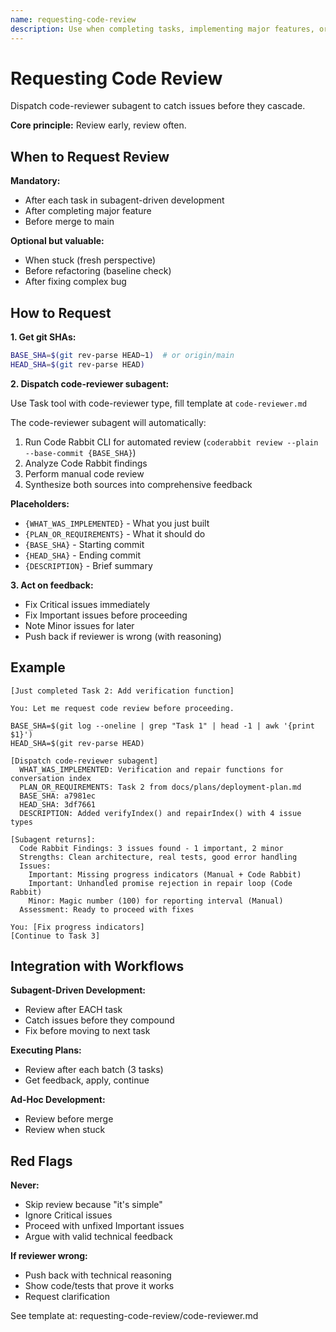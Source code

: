 ```yaml
---
name: requesting-code-review
description: Use when completing tasks, implementing major features, or before merging to verify work meets requirements - dispatches code-reviewer subagent to review implementation against plan or requirements before proceeding
---
```


# Requesting Code Review

Dispatch code-reviewer subagent to catch issues before they cascade.

**Core principle:** Review early, review often.

## When to Request Review

**Mandatory:**
- After each task in subagent-driven development
- After completing major feature
- Before merge to main

**Optional but valuable:**
- When stuck (fresh perspective)
- Before refactoring (baseline check)
- After fixing complex bug

## How to Request

**1. Get git SHAs:**
```bash
BASE_SHA=$(git rev-parse HEAD~1)  # or origin/main
HEAD_SHA=$(git rev-parse HEAD)
```

**2. Dispatch code-reviewer subagent:**

Use Task tool with code-reviewer type, fill template at `code-reviewer.md`

The code-reviewer subagent will automatically:
1. Run Code Rabbit CLI for automated review (`coderabbit review --plain --base-commit {BASE_SHA}`)
2. Analyze Code Rabbit findings
3. Perform manual code review
4. Synthesize both sources into comprehensive feedback

**Placeholders:**
- `{WHAT_WAS_IMPLEMENTED}` - What you just built
- `{PLAN_OR_REQUIREMENTS}` - What it should do
- `{BASE_SHA}` - Starting commit
- `{HEAD_SHA}` - Ending commit
- `{DESCRIPTION}` - Brief summary

**3. Act on feedback:**
- Fix Critical issues immediately
- Fix Important issues before proceeding
- Note Minor issues for later
- Push back if reviewer is wrong (with reasoning)

## Example

```
[Just completed Task 2: Add verification function]

You: Let me request code review before proceeding.

BASE_SHA=$(git log --oneline | grep "Task 1" | head -1 | awk '{print $1}')
HEAD_SHA=$(git rev-parse HEAD)

[Dispatch code-reviewer subagent]
  WHAT_WAS_IMPLEMENTED: Verification and repair functions for conversation index
  PLAN_OR_REQUIREMENTS: Task 2 from docs/plans/deployment-plan.md
  BASE_SHA: a7981ec
  HEAD_SHA: 3df7661
  DESCRIPTION: Added verifyIndex() and repairIndex() with 4 issue types

[Subagent returns]:
  Code Rabbit Findings: 3 issues found - 1 important, 2 minor
  Strengths: Clean architecture, real tests, good error handling
  Issues:
    Important: Missing progress indicators (Manual + Code Rabbit)
    Important: Unhandled promise rejection in repair loop (Code Rabbit)
    Minor: Magic number (100) for reporting interval (Manual)
  Assessment: Ready to proceed with fixes

You: [Fix progress indicators]
[Continue to Task 3]
```

## Integration with Workflows

**Subagent-Driven Development:**
- Review after EACH task
- Catch issues before they compound
- Fix before moving to next task

**Executing Plans:**
- Review after each batch (3 tasks)
- Get feedback, apply, continue

**Ad-Hoc Development:**
- Review before merge
- Review when stuck

## Red Flags

**Never:**
- Skip review because "it's simple"
- Ignore Critical issues
- Proceed with unfixed Important issues
- Argue with valid technical feedback

**If reviewer wrong:**
- Push back with technical reasoning
- Show code/tests that prove it works
- Request clarification

See template at: requesting-code-review/code-reviewer.md
